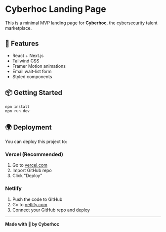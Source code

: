 # Cyberhoc Landing Page

This is a minimal MVP landing page for **Cyberhoc**, the cybersecurity talent marketplace.

## 🚀 Features

- React + Next.js
- Tailwind CSS
- Framer Motion animations
- Email wait-list form
- Styled components

## 📦 Getting Started

```bash
npm install
npm run dev
```

## 🌍 Deployment

You can deploy this project to:

### Vercel (Recommended)
1. Go to [vercel.com](https://vercel.com)
2. Import GitHub repo
3. Click "Deploy"

### Netlify
1. Push the code to GitHub
2. Go to [netlify.com](https://netlify.com)
3. Connect your GitHub repo and deploy

---

**Made with 💙 by Cyberhoc**
